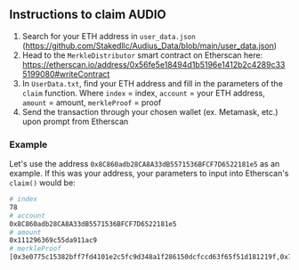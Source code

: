 ## Instructions to claim AUDIO
1. Search for your ETH address in `user_data.json` (https://github.com/Stakedllc/Audius_Data/blob/main/user_data.json)
2. Head to the `MerkleDistributor` smart contract on Etherscan here: https://etherscan.io/address/0x56fe5e18494d1b5196e1412b2c4289c335199080#writeContract
3. In `UserData.txt`, find your ETH address and fill in the parameters of the `claim` function. Where `index` = index, `account` = your ETH address, `amount` = amount, `merkleProof` = proof
5. Send the transaction through your chosen wallet (ex. Metamask, etc.) upon prompt from Etherscan 

### Example 
Let's use the address `0x8C860adb28CA8A33dB5571536BFCF7D6522181e5` as an example. If this was your address, your parameters to input into Etherscan's `claim()` would be:

```bash
# index
78
# account
0x8C860adb28CA8A33dB5571536BFCF7D6522181e5
# amount
0x111296369c55da911ac9
# merkleProof
[0x3e0775c15382bff7fd4101e2c5fc9d348a1f286150dcfccd63f65f51d181219f,0x7938d641416bd58b917fa1aab52ee2743c9ada74e4e54613f292b0b8fa06595b,0x81d2d3e0adef6011d11ad3146204b4e5fc1ebd64c82899d3352f76852d72acf5,0xffc6db6046f454aecd73953abb61b1e8bf514d90df58fe3d43acaee211790cda,0xaa65a4bd052e4d34b271f22453326c118fb0933d6afd2b8600ac96c61a4c3d1c,0x49246b9309ddfb41893cdb9b7c3652f367a6f82682145032b8a904bbcaf12541,0xd4b7aa12e78befc24463d994b98d83a364ec4639a7942c7b4735f12b5d298305,0x3d7e8e693caa7d0af8b8123faa0ed039569222fbbe3fca32f7b5d13b901721fd]
```

